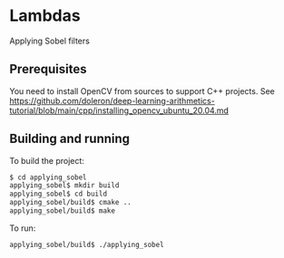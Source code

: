# Lambdas
Applying Sobel filters

## Prerequisites

You need to install OpenCV from sources to support C++ projects. See https://github.com/doleron/deep-learning-arithmetics-tutorial/blob/main/cpp/installing_opencv_ubuntu_20.04.md

## Building and running

To build the project:

```bash
$ cd applying_sobel
applying_sobel$ mkdir build
applying_sobel$ cd build
applying_sobel/build$ cmake ..
applying_sobel/build$ make
```

To run:

```bash
applying_sobel/build$ ./applying_sobel   
```

